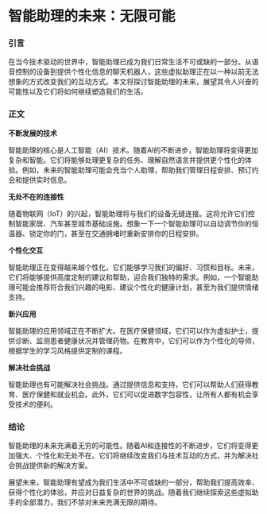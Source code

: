 # 智能助理的未来：无限可能

### 引言

在当今技术驱动的世界中，智能助理已成为我们日常生活不可或缺的一部分。从语音控制的设备到提供个性化信息的聊天机器人，这些虚拟助理正在以一种以前无法想象的方式改变我们的互动方式。本文将探讨智能助理的未来，展望其令人兴奋的可能性以及它们将如何继续塑造我们的生活。

### 正文

**不断发展的技术**

智能助理的核心是人工智能（AI）技术。随着AI的不断进步，智能助理将变得更加复杂和智能。它们将能够处理更复杂的任务、理解自然语言并提供更个性化的体验。例如，未来的智能助理可能会充当个人助理，帮助我们管理日程安排、预订约会和提供实时信息。

**无处不在的连接性**

随着物联网（IoT）的兴起，智能助理将与我们的设备无缝连接。这将允许它们控制智能家居、汽车甚至城市基础设施。想象一下一个智能助理可以自动调节你的恒温器、锁定你的门，甚至在交通拥堵时重新安排你的日程安排。

**个性化交互**

智能助理正在变得越来越个性化，它们能够学习我们的偏好、习惯和目标。未来，它们将能够提供高度定制的建议和帮助，迎合我们独特的需求。例如，一个智能助理可能会推荐符合我们兴趣的电影、建议个性化的健康计划，甚至为我们提供情绪支持。

**新兴应用**

智能助理的应用领域正在不断扩大。在医疗保健领域，它们可以作为虚拟护士，提供诊断、监测患者健康状况并管理药物。在教育中，它们可以作为个性化的导师，根据学生的学习风格提供定制的课程。

**解决社会挑战**

智能助理也有可能解决社会挑战。通过提供信息和支持，它们可以帮助人们获得教育、医疗保健和就业机会。此外，它们可以促进数字包容性，让所有人都有机会享受技术的便利。

### 结论

智能助理的未来充满着无穷的可能性。随着AI和连接性的不断进步，它们将变得更加强大、个性化和无处不在。它们将继续改变我们与技术互动的方式，并为解决社会挑战提供新的解决方案。

展望未来，智能助理有望成为我们生活中不可或缺的一部分，帮助我们提高效率、获得个性化的体验，并应对日益复杂的世界的挑战。随着我们继续探索这些虚拟助手的全部潜力，我们不禁对未来充满无限的期待。
